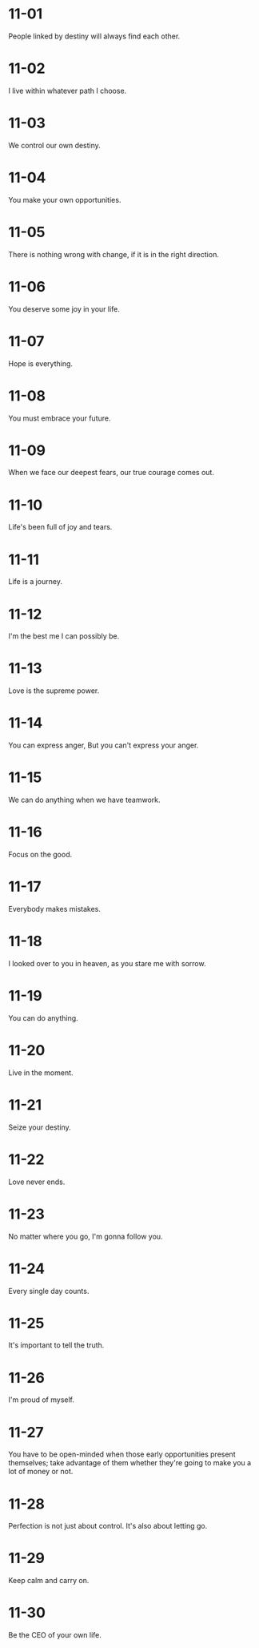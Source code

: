 # 11-01

People linked by destiny will always find each other.

# 11-02

I live within whatever path I choose.

# 11-03

We control our own destiny.

# 11-04

You make your own opportunities.

# 11-05

There is nothing wrong with change, if it is in the right direction.

# 11-06

You deserve some joy in your life.

# 11-07

Hope is everything.

# 11-08

You must  embrace your future.

# 11-09

When we face our deepest fears, our true courage comes out.

# 11-10

Life's been full of joy and tears.

# 11-11

Life is a journey.

# 11-12

I'm the best me I can possibly be.

# 11-13

Love is the supreme power.

# 11-14

You can express anger, But you can't express your anger.

# 11-15

We can do anything when we have teamwork.

# 11-16

Focus on the good.

# 11-17

Everybody makes mistakes.

# 11-18

I looked over to you in heaven, as you stare me with sorrow.

# 11-19

You can do anything.

# 11-20

Live in the moment.

# 11-21

Seize your destiny.

# 11-22

Love never ends.

# 11-23

No matter where you go, I'm gonna follow you.

# 11-24

Every single day counts.

# 11-25

It's important to tell the truth.

# 11-26

I'm proud of myself.

# 11-27

You have to be open-minded when those early opportunities present themselves; take advantage of them whether they're going to make you a lot of money or not.

# 11-28

Perfection is not just about control. It's also about letting go.

# 11-29

Keep calm and carry on.

# 11-30

Be the CEO of your own life.